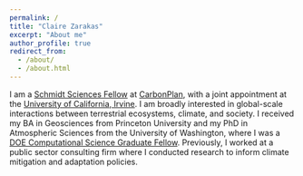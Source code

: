 ```yaml
---
permalink: /
title: "Claire Zarakas"
excerpt: "About me"
author_profile: true
redirect_from: 
  - /about/
  - /about.html
---
```

I am a [Schmidt Sciences Fellow](https://schmidtsciencefellows.org/) at [CarbonPlan](https://carbonplan.org/), with a joint appointment at the [University of California, Irvine](https://sites.uci.edu/randersonlab/). I am broadly interested in global-scale interactions between terrestrial ecosystems, climate, and society. I received my BA in Geosciences from Princeton University and my PhD in Atmospheric Sciences from the University of Washington, where I was a [DOE Computational Science Graduate Fellow](https://www.krellinst.org/csgf/). Previously, I worked at a public sector consulting firm where I conducted research to inform climate mitigation and adaptation policies.

